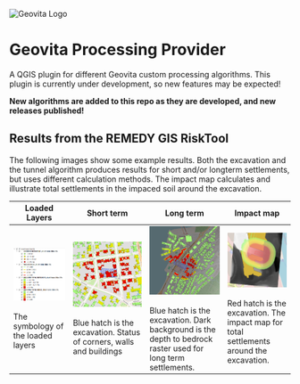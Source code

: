 ![Geovita Logo](geovita.ico)

# Geovita Processing Provider

A QGIS plugin for different Geovita custom processing algorithms. This plugin is currently under development, so new features may be expected!

**New algorithms are added to this repo as they are developed, and new releases published!**

## Results from the REMEDY GIS RiskTool
The following images show some example results. Both the excavation and the tunnel algorithm produces results for short and/or longterm settlements, but uses different calculation methods. The impact map calculates and illustrate total settlements in the impaced soil around the excavation.

| Loaded Layers | Short term | Long term | Impact map |
|---------------|------------|-----------|------------|
| ![Loaded layers](resources/example-short-term-layers.png) <br><br> The symbology of the loaded layers | ![Short term](resources/example-short-term.png) <br><br> Blue hatch is the excavation. Status of corners, walls and buildings | ![Long term](resources/example-long-short-term.png) <br><br> Blue hatch is the excavation. Dark background is the depth to bedrock raster used for long term settlements. | ![Impact map](resources/example-impact-map.png) <br><br> Red hatch is the excavation. The impact map for total settlements around the excavation. |